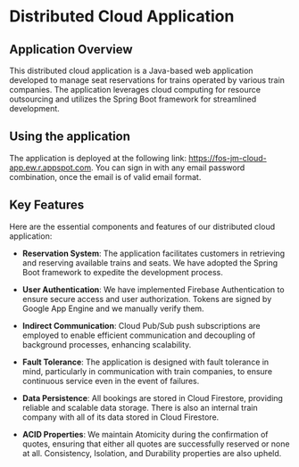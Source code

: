# Distributed Cloud Application

## Application Overview
This distributed cloud application is a Java-based web application developed to manage seat reservations for trains operated by various train companies. The application leverages cloud computing for resource outsourcing and utilizes the Spring Boot framework for streamlined development.

## Using the application
The application is deployed at the following link: https://fos-jm-cloud-app.ew.r.appspot.com. You can sign in with any email password combination, once the email is of valid email format. 


## Key Features
Here are the essential components and features of our distributed cloud application:

- **Reservation System**: The application facilitates customers in retrieving and reserving available trains and seats. We have adopted the Spring Boot framework to expedite the development process.

- **User Authentication**: We have implemented Firebase Authentication to ensure secure access and user authorization. Tokens are signed by Google App Engine and we manually verify them.

- **Indirect Communication**: Cloud Pub/Sub push subscriptions are employed to enable efficient communication and decoupling of background processes, enhancing scalability.

- **Fault Tolerance**: The application is designed with fault tolerance in mind, particularly in communication with train companies, to ensure continuous service even in the event of failures.

- **Data Persistence**: All bookings are stored in Cloud Firestore, providing reliable and scalable data storage. There is also an internal train company with all of its data stored in Cloud Firestore. 

- **ACID Properties**: We maintain Atomicity during the confirmation of quotes, ensuring that either all quotes are successfully reserved or none at all. Consistency, Isolation, and Durability properties are also upheld.
